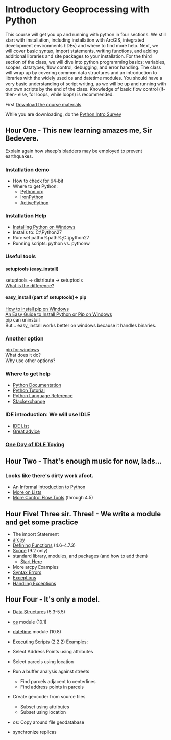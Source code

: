 # Introductory Geoprocessing with Python

This course will get you up and running with python in four sections. We still
start with installation, including installation with ArcGIS, integrated
development environments (IDEs) and where to find more help. Next, we will
cover basic syntax, import statements, writing functions, and adding
additional libraries and site packages to your installation. For the third
section of the class, we will dive into python programming basics: variables,
scopes, datatypes, flow control, debugging, and error handling. The class will
wrap up by covering common data structures and an introduction to libraries
with the widely used os and datetime modules. You should have a very basic
understanding of script writing, as we will be up and running with our own
scripts by the end of the class. Knowledge of basic flow control (if-then-
else, for loops, while loops) is recommended.

First [Download the course
materials](http://maptest.stlouisco.com/python/stlco.zip)

While you are downloading, do the [Python Intro
Survey](http://www.surveymonkey.com/s/HRY3YSK)

## Hour One - This new learning amazes me, Sir Bedevere.
Explain again how sheep's bladders may be employed to prevent earthquakes.

### Installation demo
* How to check for 64-bit
* Where to get Python:
  * [Python.org](http://www.python.org/download/)
  * [IronPython](http://ironpython.codeplex.com/)
  * [ActivePython](http://www.activestate.com/activepython/downloads)  
  
### Installation Help
* [Installing Python on Windows](http://docs.python-guide.org/en/latest/starting/install/win/)  
* Installs to: C:\Python27
* Run: set path=%path%;C:\python27
* Running scripts: python vs. pythonw  
  
### Useful tools
#### setuptools (easy_install)  
setuptools -> distribute -> setuptools  
[What is the difference?](http://stackoverflow.com/questions/6344076/differences-between-distribute-distutils-setuptools-and-distutils2/6522905#6522905)  
  
#### easy_install (part of setuptools)-> pip  
[How to install pip on Windows](http://stackoverflow.com/questions/4750806/how-to-install-pip-on-windows)  
[An Easy Guide to Install Python or Pip on Windows](http://arunrocks.com/guide-to-install-python-or-pip-on-windows/)  
pip can uninstall  
But... easy_install works better on windows because it handles binaries.  
  
### Another option  
[pip for windows](https://sites.google.com/site/pydatalog/python/pip-for-windows)  
What does it do?  
Why use other options?  

### Where to get help
* [Python Documentation](http://docs.python.org/2/contents.html)
* [Python Tutorial](http://docs.python.org/2/tutorial/)
* [Python Language Reference](http://docs.python.org/2/reference/index.html)
* [Stackexchange](http://gis.stackexchange.com)  

### IDE introduction: We will use IDLE
* [IDE List](http://wiki.python.org/moin/IntegratedDevelopmentEnvironments)
* [Great advice](http://stackoverflow.com/questions/81584/what-ide-to-use-for-python)
  
### [One Day of IDLE Toying](https://hkn.eecs.berkeley.edu/~dyoo/python/idle_intro/index.html)

## Hour Two - That's enough music for now, lads...
### Looks like there's dirty work afoot.  
  
  * [An Informal Introduction to Python](http://docs.python.org/2/tutorial/introduction.html)
  * [More on Lists](http://docs.python.org/2/tutorial/datastructures.html#more-on-lists)
  * [More Control Flow Tools](http://docs.python.org/2/tutorial/controlflow.html) (through 4.5)

## Hour Five! Three sir. Three! - We write a module and get some practice

  * The import Statement
  * [arcpy](http://resources.arcgis.com/en/help/main/10.1/index.html#//000v00000001000000)
  * [Defining Functions](http://docs.python.org/2/tutorial/controlflow.html#defining-functions) (4.6-4.7.3)
  * [Scope](http://docs.python.org/2/tutorial/classes.html) (9.2 only)
  * standard library, modules, and packages (and how to add them)
    * [Start Here](http://docs.python.org/2/tutorial/modules.html)
  * More arcpy Examples
  * [Syntax Errors](http://docs.python.org/2/tutorial/errors.html#syntax-errors)
  * [Exceptions](http://docs.python.org/2/tutorial/errors.html#exceptions)
  * [Handling Exceptions](http://docs.python.org/2/tutorial/errors.html#handling-exceptions)

## Hour Four - It's only a model.

  * [Data Structures](http://docs.python.org/2/tutorial/datastructures.html#tuples-and-sequences) (5.3-5.5)
  * [os](http://docs.python.org/2/tutorial/stdlib.html#operating-system-interface) module (10.1)
  * [datetime](http://docs.python.org/2/tutorial/stdlib.html#dates-and-times) module (10.8)
  * [Executing Scripts](http://docs.python.org/2/tutorial/interpreter.html#executable-python-scripts) (2.2.2)
Examples:

  * Select Address Points using attributes
  * Select parcels using location
  * Run a buffer analysis against streets
    * Find parcels adjacent to centerlines
    * Find address points in parcels
  * Create geocoder from source files
    * Subset using attributes
    * Subset using location
  * os: Copy around file geodatabase
  * synchronize replicas

